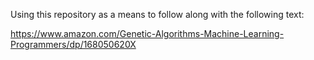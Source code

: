 Using this repository as a means to follow along with the following text:

https://www.amazon.com/Genetic-Algorithms-Machine-Learning-Programmers/dp/168050620X